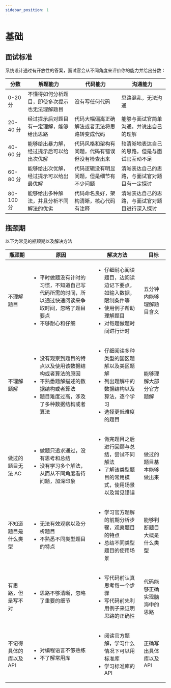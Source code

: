 ```yaml
---
sidebar_position: 1
---
```


# 基础

## 面试标准
系统设计通过有开放性的答案，面试官会从不同角度来评价你的能力并给出分数：

| 分数      | 解题能力     | 代码能力 | 沟通能力 |
| -----     | -----------  | -------  | -------  |
| 0-20 分   | 不懂得如何分析题目，即使多次提示也无法理解题目 | 没有写任何代码 | 思路混乱，无法沟通|
| 20-40 分  | 经过提示后对题目有一定理解，能够给出思路       | 代码大幅偏离正确解法或者无法将思路转变成代码 | 能够与面试官简单沟通，并说出自己的理解 |
| 40-60 分  | 能够给出暴力解，经过提示后可以给出次优解       | 代码风格和架构有问题，代码有错误但没有检查出来 | 较清晰地表达自己的思路，但是与面试官互动不足 | 
| 60-80 分  | 能够给出次优解，经过提示可以给出最优解         | 代码逻辑没有明显问题，但是细节有不少问题 | 清晰表达自己的思路，与面试官对题目有一定探讨 | 
| 80-100 分 | 能够给出多种解法，并且分析不同解法的优劣       | 代码命名良好，架构清晰，核心代码有注释 | 清晰表达自己的思路，与面试官对题目进行深入探讨 |

## 瓶颈期

以下为常见的瓶颈期以及解决方法

| 瓶颈期         | 原因 | 解决方法     | 目标     | 
| ---------      | ---- | -----------  | -------  |
| 不理解题目   | <ul><li>平时做题没有计时的习惯，不知道自己写代码所需的时间，所以通过快速阅读来争取时间，忽略了题目要点</li><li>不够耐心和仔细</li></ul>     |<ul><li>仔细耐心阅读题目，边阅读边记下要点，如输入数据，限制条件等</li><li>使用例子帮助理解题目</li><li>对每题做题时间进行计时</li></ul> | 五分钟内能够理解题目含义 |
| 不理解题解   | <ul><li>没有观察到题目的特点以及使用该数据结构或者算法的原因</li><li>不熟悉题解描述的数据结构或者算法</li><li>题目难度过高，涉及了多种数据结构或者算法</li></ul> | <ul><li>仔细阅读多种类型的国区题解以及美区题解</li><li>列出题解中的数据结构以及算法，逐个学习</li><li>选择更低难度的题目</li></ul> | 能够理解大部分官方题解 |
| 做过的题目无法 AC   | <ul><li>做题只追求通过，没有思考和总结</li><li>没有学习多个解法，从而从不同角度看待问题，加深印象</li></ul> | <ul><li>做完题目之后进行回顾与总结，尝试不同解法</li><li>了解该类型题目的常用模式，使用场景以及常见错误</li></ul> | 做过的题目基本能够做出来 |
| 不知道题目是什么类型   | <ul><li>无法有效观察以及分析题目</li><li>不熟悉不同类型题目的特点</li></ul> | <ul><li>学习官方题解的前期分析步骤，观察题目的特点</li><li>总结不同类型题目的使用场景</li></ul> | 能够判断题目大概是什么类型 |
| 有思路，但是写不对   | <ul><li>思路不够清晰，忽略了重要的细节</li></ul> | <ul><li>写代码前认真思考每一个步骤</li><li>写代码前先利用例子来证明思路的正确性</li></ul> | 代码能够正确实现脑海中的思路|
| 不记得具体的库以及 API   | <ul><li>对编程语言不够熟练</li><li>不了解常用库</li></ul> | <ul><li>阅读官方题解，学习什么情况下可以用标准库</li><li>学习标准库的 API</li></ul> | 正确写出具体库以及 API |



